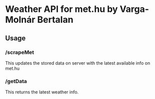 # Weather API for met.hu by Varga-Molnár Bertalan

## Usage
### /scrapeMet
This updates the stored data on server with the latest available info on met.hu
### /getData
This returns the latest weather info.